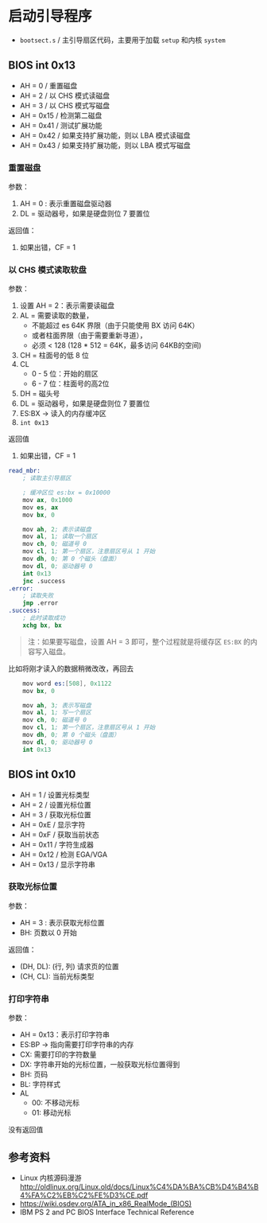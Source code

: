 # 启动引导程序

- `bootsect.s` / 主引导扇区代码，主要用于加载 `setup` 和内核 `system`

## BIOS int 0x13

- AH = 0 / 重置磁盘
- AH = 2 / 以 CHS 模式读磁盘
- AH = 3 / 以 CHS 模式写磁盘
- AH = 0x15 / 检测第二磁盘
- AH = 0x41 / 测试扩展功能
- AH = 0x42 / 如果支持扩展功能，则以 LBA 模式读磁盘
- AH = 0x43 / 如果支持扩展功能，则以 LBA 模式写磁盘

### 重置磁盘

参数：

1. AH = 0 : 表示重置磁盘驱动器
2. DL = 驱动器号，如果是硬盘则位 7 要置位

返回值：

1. 如果出错，CF = 1

### 以 CHS 模式读取软盘

参数：

1. 设置 AH = 2：表示需要读磁盘
2. AL = 需要读取的数量，
   - 不能超过 es 64K 界限（由于只能使用 BX 访问 64K）
   - 或者柱面界限（由于需要重新寻道），
   - 必须 < 128 (128 * 512 = 64K，最多访问 64KB的空间)
3. CH = 柱面号的低 8 位
4. CL 
    - 0 - 5 位：开始的扇区
    - 6 - 7 位：柱面号的高2位
5. DH = 磁头号
6. DL = 驱动器号，如果是硬盘则位 7 要置位
7. ES:BX -> 读入的内存缓冲区
8. `int 0x13`

返回值

1. 如果出错，CF = 1

```s
read_mbr:
    ; 读取主引导扇区

    ; 缓冲区位 es:bx = 0x10000
    mov ax, 0x1000
    mov es, ax
    mov bx, 0

    mov ah, 2; 表示读磁盘
    mov al, 1; 读取一个扇区
    mov ch, 0; 磁道号 0 
    mov cl, 1; 第一个扇区，注意扇区号从 1 开始
    mov dh, 0; 第 0 个磁头（盘面）
    mov dl, 0; 驱动器号 0 
    int 0x13
    jnc .success
.error:
    ; 读取失败
    jmp .error
.success:
    ; 此时读取成功
    xchg bx, bx
```

> 注：如果要写磁盘，设置 AH = 3 即可，整个过程就是将缓存区 `ES:BX` 的内容写入磁盘。

比如将刚才读入的数据稍微改改，再回去

```s
    mov word es:[508], 0x1122
    mov bx, 0

    mov ah, 3; 表示写磁盘
    mov al, 1; 写一个扇区
    mov ch, 0; 磁道号 0 
    mov cl, 1; 第一个扇区，注意扇区号从 1 开始
    mov dh, 0; 第 0 个磁头（盘面）
    mov dl, 0; 驱动器号 0 
    int 0x13
```

## BIOS int 0x10

- AH = 1 / 设置光标类型
- AH = 2 / 设置光标位置
- AH = 3 / 获取光标位置
- AH = 0xE / 显示字符
- AH = 0xF / 获取当前状态
- AH = 0x11 / 字符生成器
- AH = 0x12 / 检测 EGA/VGA
- AH = 0x13 / 显示字符串

### 获取光标位置

参数：

- AH = 3 : 表示获取光标位置
- BH: 页数以 0 开始

返回值：

- (DH, DL): (行, 列) 请求页的位置
- (CH, CL): 当前光标类型

### 打印字符串

参数：

- AH = 0x13：表示打印字符串
- ES:BP -> 指向需要打印字符串的内存
- CX: 需要打印的字符数量
- DX: 字符串开始的光标位置，一般获取光标位置得到
- BH: 页码
- BL: 字符样式
- AL
    - 00: 不移动光标
    - 01: 移动光标

没有返回值

## 参考资料

- Linux 内核源码漫游  
    <http://oldlinux.org/Linux.old/docs/Linux%C4%DA%BA%CB%D4%B4%B4%FA%C2%EB%C2%FE%D3%CE.pdf>
- https://wiki.osdev.org/ATA_in_x86_RealMode_(BIOS)  
- IBM PS 2 and PC BIOS Interface Technical Reference  
